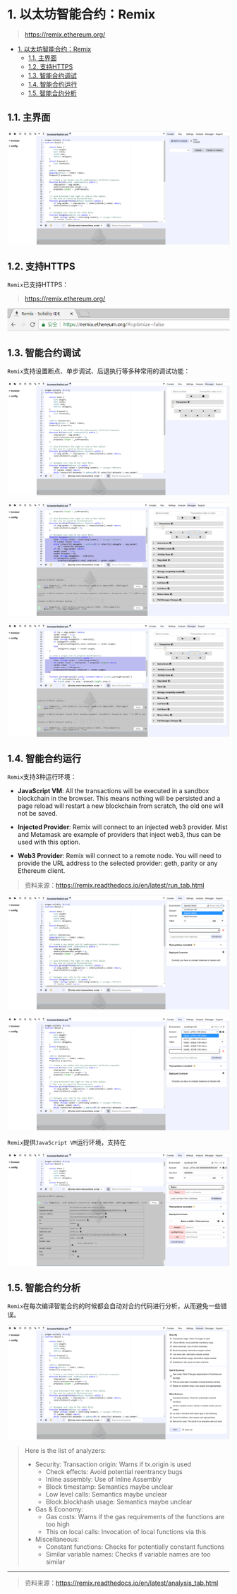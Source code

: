 # 1. 以太坊智能合约：Remix

> https://remix.ethereum.org/

<!-- TOC -->

- [1. 以太坊智能合约：Remix](#1-以太坊智能合约remix)
    - [1.1. 主界面](#11-主界面)
    - [1.2. 支持HTTPS](#12-支持https)
    - [1.3. 智能合约调试](#13-智能合约调试)
    - [1.4. 智能合约运行](#14-智能合约运行)
    - [1.5. 智能合约分析](#15-智能合约分析)

<!-- /TOC -->

## 1.1. 主界面

![Alt text](../../img/SmartContract/Remix/RemixUi_1.png)

## 1.2. 支持HTTPS

`Remix`已支持HTTPS：

> https://remix.ethereum.org/

![Alt text](../../img/SmartContract/Remix/RemixHttp.png)

## 1.3. 智能合约调试

`Remix`支持设置断点、单步调试、后退执行等多种常用的调试功能：

![Alt text](../../img/SmartContract/Remix/RemixDebug_1.png)

![Alt text](../../img/SmartContract/Remix/RemixDebug_2.png)

![Alt text](../../img/SmartContract/Remix/RemixDebug_3.png)

## 1.4. 智能合约运行

`Remix`支持3种运行环境：

- **JavaScript VM**: All the transactions will be executed in a sandbox blockchain in the browser. This means nothing will be persisted and a page reload will restart a new blockchain from scratch, the old one will not be saved.

- **Injected Provider**: Remix will connect to an injected web3 provider. Mist and Metamask are example of providers that inject web3, thus can be used with this option.

- **Web3 Provider**: Remix will connect to a remote node. You will need to provide the URL address to the selected provider: geth, parity or any Ethereum client.

> 资料来源：https://remix.readthedocs.io/en/latest/run_tab.html

![Alt text](../../img/SmartContract/Remix/RemixRunEnv_1.png)

![Alt text](../../img/SmartContract/Remix/RemixRunEnv_2.png)

`Remix`提供`JavaScript VM`运行环境，支持在

![Alt text](../../img/SmartContract/Remix/RemixDeploy_1.png)

## 1.5. 智能合约分析

`Remix`在每次编译智能合约的时候都会自动对合约代码进行分析，从而避免一些错误。

![Alt text](../../img/SmartContract/Remix/RemixAnaly_1.png)

> Here is the list of analyzers:
> - Security: Transaction origin: Warns if tx.origin is used
>   - Check effects: Avoid potential reentrancy bugs
>   - Inline assembly: Use of Inline Assembly
>   - Block timestamp: Semantics maybe unclear
>   - Low level calls: Semantics maybe unclear
>   - Block.blockhash usage: Semantics maybe unclear
> - Gas & Economy:
>   - Gas costs: Warns if the gas requirements of the functions are too high
>   - This on local calls: Invocation of local functions via this
> - Miscellaneous:
>   - Constant functions: Checks for potentially constant functions
>   - Similar variable names: Checks if variable names are too similar

***
> 资料来源：https://remix.readthedocs.io/en/latest/analysis_tab.html